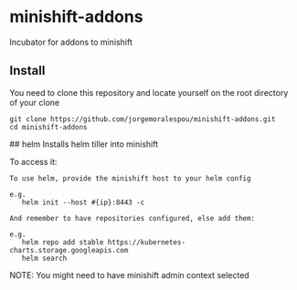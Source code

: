 # minishift-addons
Incubator for addons to minishift

## Install
You need to clone this repository and locate yourself on the root directory of your clone

````
git clone https://github.com/jorgemoralespou/minishift-addons.git
cd minishift-addons
````

## helm
Installs helm tiller into minishift

To access it:

````
To use helm, provide the minishift host to your helm config

e.g.
   helm init --host #{ip}:8443 -c

And remember to have repositories configured, else add them:

e.g.
   helm repo add stable https://kubernetes-charts.storage.googleapis.com
   helm search
````

NOTE: You might need to have minishift admin context selected

